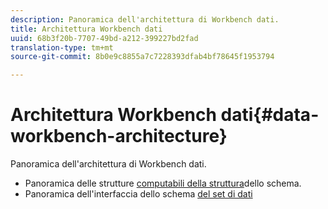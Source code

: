 ```yaml
---
description: Panoramica dell'architettura di Workbench dati.
title: Architettura Workbench dati
uuid: 68b3f20b-7707-49bd-a212-399227bd2fad
translation-type: tm+mt
source-git-commit: 8b0e9c8855a7c7228393dfab4bf78645f1953794

---
```



# Architettura Workbench dati{#data-workbench-architecture}

Panoramica dell&#39;architettura di Workbench dati.

* Panoramica delle strutture [computabili della struttura](../../../home/dwb-implement-overview/dwb-implement-architecture/dwb-implement-arch-countable.md#concept-9b8b9c5e0f7341699e14bb9e3be56a51)dello schema.
* Panoramica dell&#39;interfaccia dello schema [del set di dati](https://docs.adobe.com/content/help/en/data-workbench/using/client/admin-ui/c-dtst-sch-intrf.html)
<!-- * Documentation for the Analytics (SiteCatalyst) schema in the [Dimensions and Metrics guide](../../assets/insight_sc_implementation.pdf). -->
